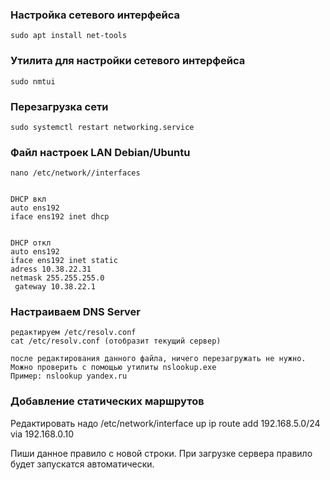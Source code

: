 ### Настройка сетевого интерфейса
	sudo apt install net-tools


### Утилита для настройки сетевого интерфейса
	sudo nmtui


### Перезагрузка сети
	sudo systemctl restart networking.service


 
### Файл настроек LAN Debian/Ubuntu
	nano /etc/network//interfaces


	DHCP вкл
	auto ens192
	iface ens192 inet dhcp


	DHCP откл
	auto ens192
	iface ens192 inet static
	adress 10.38.22.31
	netmask 255.255.255.0
	 gateway 10.38.22.1

### Настраиваем DNS Server
	редактируем /etc/resolv.conf
	cat /etc/resolv.conf (отобразит текущий сервер)

	после редактирования данного файла, ничего перезагружать не нужно.
	Можно проверить с помощью утилиты nslookup.exe 
	Пример: nslookup yandex.ru

### Добавление статических маршрутов
Редактировать надо /etc/network/interface
	up ip route add 192.168.5.0/24 via 192.168.0.10

Пиши данное правило с новой строки. При загрузке сервера правило будет запускатся автоматически.
